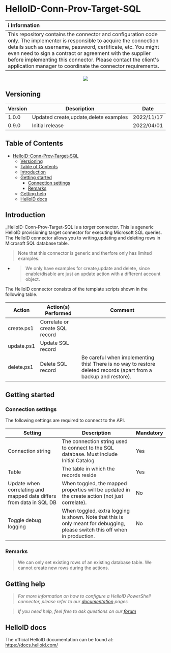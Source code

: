 # HelloID-Conn-Prov-Target-SQL

| :information_source: Information |
|:---------------------------|
| This repository contains the connector and configuration code only. The implementer is responsible to acquire the connection details such as username, password, certificate, etc. You might even need to sign a contract or agreement with the supplier before implementing this connector. Please contact the client's application manager to coordinate the connector requirements.       |

<p align="center">
  <img src="https://user-images.githubusercontent.com/69046642/202390978-fe7069e3-62f2-456f-9b98-c3c74d709489.png">
</p>

## Versioning
| Version | Description | Date |
| - | - | - |
| 1.0.0   | Updated create,update,delete examples | 2022/11/17  |
| 0.9.0   | Initial release | 2022/04/01  |

<!-- TABLE OF CONTENTS -->
## Table of Contents
- [HelloID-Conn-Prov-Target-SQL](#helloid-conn-prov-target-sql)
  - [Versioning](#versioning)
  - [Table of Contents](#table-of-contents)
  - [Introduction](#introduction)
  - [Getting started](#getting-started)
    - [Connection settings](#connection-settings)
    - [Remarks](#remarks)
  - [Getting help](#getting-help)
  - [HelloID docs](#helloid-docs)


## Introduction
_HelloID-Conn-Prov-Target-SQL is a _target_ connector. This is ageneric HelloID provisioning target connector for executing Microsoft SQL queries. The HelloID connector allows you to writing,updating and deleting rows in Microsoft SQL database table.

> Note that this connector is generic and therfore only has limited examples.
 - > We only have examples for create,update and delete, since enable/disable are just an update action with a different account object.

The HelloID connector consists of the template scripts shown in the following table.

| Action                          | Action(s) Performed                           | Comment   | 
| ------------------------------- | --------------------------------------------- | --------- |
| create.ps1                      | Correlate or create SQL record                |           |
| update.ps1                      | Update SQL record                             |           |
| delete.ps1                      | Delete SQL record                             | Be careful when implementing this! There is no way to restore deleted records (apart from a backup and restore).  |

<!-- GETTING STARTED -->
## Getting started
### Connection settings
The following settings are required to connect to the API.

| Setting               | Description                                                       | Mandatory   |
| --------------------- | ----------------------------------------------------------------- | ----------- |
| Connection string       | The connection string used to connect to the SQL database. Must include Initial Catalog                               | Yes         |
| Table             | The table in which the records reside                   | Yes         |
| Update when correlating and mapped data differs from data in SQL DB         | When toggled, the mapped properties will be updated in the create action (not just correlate).               | No         |
| Toggle debug logging | When toggled, extra logging is shown. Note that this is only meant for debugging, please switch this off when in production. | No         |

### Remarks
> We can only set existing rows of an existing database table. We cannot create new rows during the actions.

## Getting help
> _For more information on how to configure a HelloID PowerShell connector, please refer to our [documentation](https://docs.helloid.com/hc/en-us/articles/360012558020-Configure-a-custom-PowerShell-target-system) pages_

> _If you need help, feel free to ask questions on our [forum](https://forum.helloid.com)_

## HelloID docs
The official HelloID documentation can be found at: https://docs.helloid.com/
